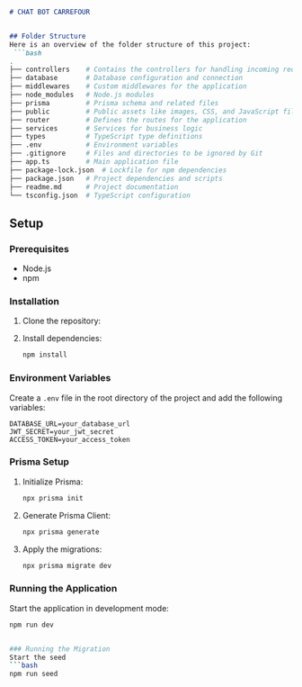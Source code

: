 ```markdown
# CHAT BOT CARREFOUR 


## Folder Structure
Here is an overview of the folder structure of this project:
 ```bash
.
├── controllers    # Contains the controllers for handling incoming requests
├── database       # Database configuration and connection
├── middlewares    # Custom middlewares for the application
├── node_modules   # Node.js modules
├── prisma         # Prisma schema and related files
├── public         # Public assets like images, CSS, and JavaScript files
├── router         # Defines the routes for the application
├── services       # Services for business logic
├── types          # TypeScript type definitions
├── .env           # Environment variables
├── .gitignore     # Files and directories to be ignored by Git
├── app.ts         # Main application file
├── package-lock.json  # Lockfile for npm dependencies
├── package.json   # Project dependencies and scripts
├── readme.md      # Project documentation
└── tsconfig.json  # TypeScript configuration
```

## Setup

### Prerequisites
- Node.js
- npm

### Installation
1. Clone the repository:

2. Install dependencies:
   ```bash
   npm install
   ```

### Environment Variables
Create a `.env` file in the root directory of the project and add the following variables:

```
DATABASE_URL=your_database_url
JWT_SECRET=your_jwt_secret
ACCESS_TOKEN=your_access_token
```

### Prisma Setup
1. Initialize Prisma:
   ```bash
   npx prisma init
   ```

2. Generate Prisma Client:
   ```bash
   npx prisma generate
   ```

3. Apply the migrations:
   ```bash
   npx prisma migrate dev
   ```

### Running the Application
Start the application in development mode:
```bash
npm run dev


### Running the Migration 
Start the seed 
```bash
npm run seed
